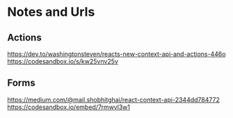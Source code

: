 # Notes and Urls

## Actions

https://dev.to/washingtonsteven/reacts-new-context-api-and-actions-446o
https://codesandbox.io/s/kw25vnv25v

## Forms

https://medium.com/@mail.shobhitghai/react-context-api-2344dd784772
https://codesandbox.io/embed/7rmwvl3w1